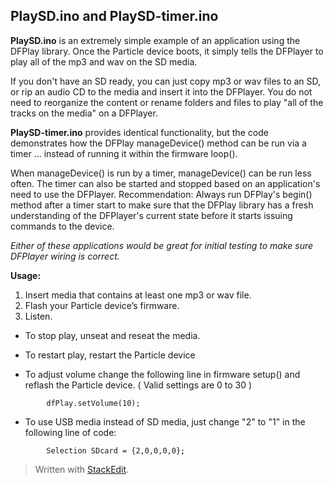 ## PlaySD.ino and PlaySD-timer.ino

**PlaySD.ino** is an extremely simple  example of an application using the DFPlay library. Once the Particle device boots, it simply tells the DFPlayer to play all of the mp3 and wav on the SD media.

If you don't have an SD ready, you can just copy mp3 or wav files to an SD, or rip an audio CD to the media and insert it into the DFPlayer. You do not need to reorganize the content or rename folders and files to play "all of the tracks on the media" on a DFPlayer.

**PlaySD-timer.ino** provides identical functionality, but the code demonstrates how the DFPlay manageDevice() method can be run via a timer ... instead of running it within the firmware loop().

When manageDevice() is run by a timer, manageDevice() can be run less often. The timer can also be started and stopped based on an application's need to use the DFPlayer.  Recommendation: Always run DFPlay's begin() method after a timer start to make sure that the DFPlay library has a fresh understanding of the DFPlayer's current state before it starts issuing commands to the device. 

*Either of these applications would be great for  initial testing to make sure DFPlayer wiring is correct.*

**Usage:**
1.  Insert media that contains at least one mp3 or wav file.
2.  Flash your Particle device’s firmware.  
3.  Listen.  
      
-   To stop play, unseat and reseat the media.
-   To restart play, restart the Particle device
    
-   To adjust volume change the following line in firmware setup() and reflash the Particle device. ( Valid settings are 0 to 30 )
```
		dfPlay.setVolume(10);
```
		
		
- To use USB media instead of SD media, just change "2" to "1" in the following line of code:
```
		Selection SDcard = {2,0,0,0,0};
```
> Written with [StackEdit](https://stackedit.io/).